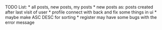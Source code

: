 TODO List:
    * all posts, new posts, my posts
        * new posts as: posts created after last visit of user
    * profile connect with back and fix some things in ui
    * maybe make ASC DESC for sorting
    * register may have some bugs with the error message
